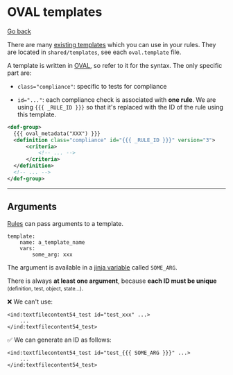 # OVAL templates

[Go back](../index.md)

<div class="row row-cols-md-2"><div>

There are many [existing templates](https://complianceascode.readthedocs.io/en/latest/templates/template_reference.html) which you can use in your rules. They are located in `shared/templates`, see each `oval.template` file.

A template is written in [OVAL](oval.md), so refer to it for the syntax. The only specific part are:

* `class="compliance"`: specific to tests for compliance

* `id="..."`: each compliance check is associated with **one rule**. We are using `{{{ _RULE_ID }}}` so that it's replaced with the ID of the rule using this template.
</div><div>

```xml
<def-group>
  {{{ oval_metadata("XXX") }}}
  <definition class="compliance" id="{{{ _RULE_ID }}}" version="3">
      <criteria>
          <!-- ... -->
      </criteria>
  </definition>
  <!-- ... -->
</def-group>
```
</div></div>

<hr class="sep-both">

## Arguments

<div class="row row-cols-md-2"><div>

[Rules](rules.md) can pass arguments to a template. 

```yaml!
template:
    name: a_template_name
    vars:
        some_arg: xxx
```

The argument is available in a [jinja variable](jinja.md#variables) called `SOME_ARG`.

There is always **at least one argument**, because **each ID must be unique** <small>(definition, test, object, state...)</small>.
</div><div>

❌ We can't use:

```xml!
<ind:textfilecontent54_test id="test_xxx" ...>
    ...
</ind:textfilecontent54_test>
```

✅ We can generate an ID as follows:

```xml!
<ind:textfilecontent54_test id="test_{{{ SOME_ARG }}}" ...>
    ...
</ind:textfilecontent54_test>
```
</div></div>